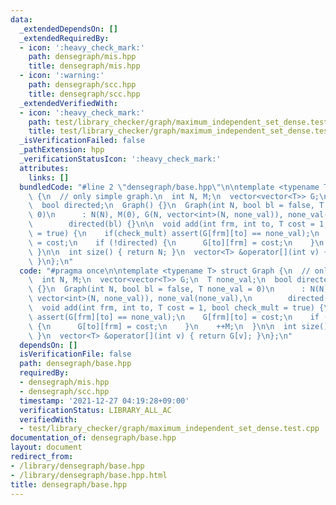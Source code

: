 ```yaml
---
data:
  _extendedDependsOn: []
  _extendedRequiredBy:
  - icon: ':heavy_check_mark:'
    path: densegraph/mis.hpp
    title: densegraph/mis.hpp
  - icon: ':warning:'
    path: densegraph/scc.hpp
    title: densegraph/scc.hpp
  _extendedVerifiedWith:
  - icon: ':heavy_check_mark:'
    path: test/library_checker/graph/maximum_independent_set_dense.test.cpp
    title: test/library_checker/graph/maximum_independent_set_dense.test.cpp
  _isVerificationFailed: false
  _pathExtension: hpp
  _verificationStatusIcon: ':heavy_check_mark:'
  attributes:
    links: []
  bundledCode: "#line 2 \"densegraph/base.hpp\"\n\ntemplate <typename T> struct Graph\
    \ {\n  // only simple graph.\n  int N, M;\n  vector<vector<T>> G;\n  T none_val;\n\
    \  bool directed;\n  Graph() {}\n  Graph(int N, bool bl = false, T none_val =\
    \ 0)\n      : N(N), M(0), G(N, vector<int>(N, none_val)), none_val(none_val),\n\
    \        directed(bl) {}\n\n  void add(int frm, int to, T cost = 1, bool check_mult\
    \ = true) {\n    if(check_mult) assert(G[frm][to] == none_val);\n    G[frm][to]\
    \ = cost;\n    if (!directed) {\n      G[to][frm] = cost;\n    }\n    ++M;\n \
    \ }\n\n  int size() { return N; }\n  vector<T> &operator[](int v) { return G[v];\
    \ }\n};\n"
  code: "#pragma once\n\ntemplate <typename T> struct Graph {\n  // only simple graph.\n\
    \  int N, M;\n  vector<vector<T>> G;\n  T none_val;\n  bool directed;\n  Graph()\
    \ {}\n  Graph(int N, bool bl = false, T none_val = 0)\n      : N(N), M(0), G(N,\
    \ vector<int>(N, none_val)), none_val(none_val),\n        directed(bl) {}\n\n\
    \  void add(int frm, int to, T cost = 1, bool check_mult = true) {\n    if(check_mult)\
    \ assert(G[frm][to] == none_val);\n    G[frm][to] = cost;\n    if (!directed)\
    \ {\n      G[to][frm] = cost;\n    }\n    ++M;\n  }\n\n  int size() { return N;\
    \ }\n  vector<T> &operator[](int v) { return G[v]; }\n};\n"
  dependsOn: []
  isVerificationFile: false
  path: densegraph/base.hpp
  requiredBy:
  - densegraph/mis.hpp
  - densegraph/scc.hpp
  timestamp: '2021-12-27 04:19:28+09:00'
  verificationStatus: LIBRARY_ALL_AC
  verifiedWith:
  - test/library_checker/graph/maximum_independent_set_dense.test.cpp
documentation_of: densegraph/base.hpp
layout: document
redirect_from:
- /library/densegraph/base.hpp
- /library/densegraph/base.hpp.html
title: densegraph/base.hpp
---
```

